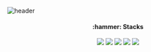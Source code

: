 ![header](https://capsule-render.vercel.app/api?type=waving&color=gradient&height=300&section=header&text=Kim%20Somin&desc=Web%20Developer&fontSize=90&descSize=30&descAlignY=72)

<!--
### Hi there 👋 
-->

<h4 align="center">:hammer: Stacks</h4>
<div align="center">
  <img src="https://img.shields.io/badge/HTML-E34F26?style=flat&logo=HTML5&logoColor=white" />
  <img src="https://img.shields.io/badge/-CSS-1572B6?style=flat&logo=CSS3&logoColor=white" />
  <img src="https://img.shields.io/badge/-JavaScript-F7DF1E?style=flat&logo=JavaScript&logoColor=white" />
  <img src="https://img.shields.io/badge/React-61DAFB?style=flat&logo=React&logoColor=white" />
  <img src="https://img.shields.io/badge/GitHub-181717?style=flat&logo=GitHub&logoColor=white" />
</div>


<!--
**sominkk/sominkk** is a ✨ _special_ ✨ repository because its `README.md` (this file) appears on your GitHub profile.

Here are some ideas to get you started:

- 🔭 I’m currently working on ...
- 🌱 I’m currently learning ...
- 👯 I’m looking to collaborate on ...
- 🤔 I’m looking for help with ...
- 💬 Ask me about ...
- 📫 How to reach me: ...
- 😄 Pronouns: ...
- ⚡ Fun fact: ...
-->
